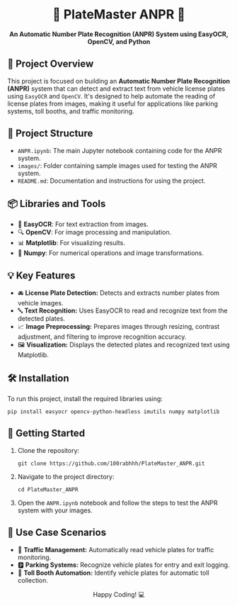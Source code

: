<h1 align="center">📸 PlateMaster ANPR 🚗</h1>
<p align="center">
  <b>An Automatic Number Plate Recognition (ANPR) System using EasyOCR, OpenCV, and Python</b>
</p>

<h2>🚀 Project Overview</h2>
<p>This project is focused on building an <b>Automatic Number Plate Recognition (ANPR)</b> system that can detect and extract text from vehicle license plates using <code>EasyOCR</code> and <code>OpenCV</code>. It's designed to help automate the reading of license plates from images, making it useful for applications like parking systems, toll booths, and traffic monitoring.</p>

<h2>📂 Project Structure</h2>
<ul>
  <li><code>ANPR.ipynb</code>: The main Jupyter notebook containing code for the ANPR system.</li>
  <li><code>images/</code>: Folder containing sample images used for testing the ANPR system.</li>
  <li><code>README.md</code>: Documentation and instructions for using the project.</li>
</ul>

<h2>📦 Libraries and Tools</h2>
<ul>
  <li>🧠 <b>EasyOCR</b>: For text extraction from images.</li>
  <li>🔍 <b>OpenCV</b>: For image processing and manipulation.</li>
  <li>📊 <b>Matplotlib</b>: For visualizing results.</li>
  <li>🔢 <b>Numpy</b>: For numerical operations and image transformations.</li>
</ul>

<h2>💡 Key Features</h2>
<ul>
  <li>🚘 <b>License Plate Detection:</b> Detects and extracts number plates from vehicle images.</li>
  <li>🔤 <b>Text Recognition:</b> Uses EasyOCR to read and recognize text from the detected plates.</li>
  <li>📈 <b>Image Preprocessing:</b> Prepares images through resizing, contrast adjustment, and filtering to improve recognition accuracy.</li>
  <li>🖼️ <b>Visualization:</b> Displays the detected plates and recognized text using Matplotlib.</li>
</ul>

<h2>🛠️ Installation</h2>
<p>To run this project, install the required libraries using:</p>

<pre><code>pip install easyocr opencv-python-headless imutils numpy matplotlib</code></pre>

<h2>🚀 Getting Started</h2>
<ol>
  <li>Clone the repository:</li>
  <pre><code>git clone https://github.com/100rabhhh/PlateMaster_ANPR.git</code></pre>
  
  <li>Navigate to the project directory:</li>
  <pre><code>cd PlateMaster_ANPR</code></pre>
  
  <li>Open the <code>ANPR.ipynb</code> notebook and follow the steps to test the ANPR system with your images.</li>
</ol>

<h2>🎯 Use Case Scenarios</h2>
<ul>
  <li>🚦 <b>Traffic Management:</b> Automatically read vehicle plates for traffic monitoring.</li>
  <li>🅿️ <b>Parking Systems:</b> Recognize vehicle plates for entry and exit logging.</li>
  <li>🚧 <b>Toll Booth Automation:</b> Identify vehicle plates for automatic toll collection.</li>
</ul>

<p align="center">Happy Coding! 💻</p>
